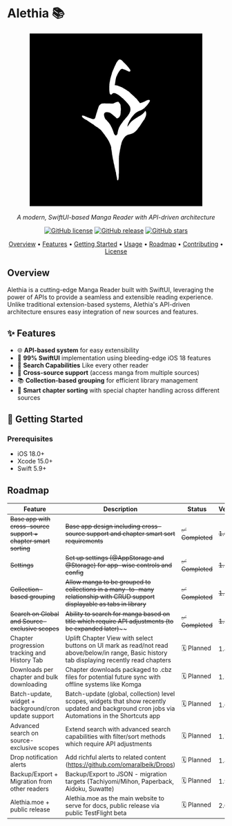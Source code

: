 # Alethia 📚

<div align="center">

![Alethia Logo](./Assets//icon.png)

_A modern, SwiftUI-based Manga Reader with API-driven architecture_

[![GitHub license](https://img.shields.io/github/license/alethiaorg/alethia.svg)](https://github.com/alethiaorg/alethia/blob/main/LICENSE)
[![GitHub release](https://img.shields.io/github/release/alethiaorg/alethia.svg)](https://GitHub.com/alethiaorg/alethia/releases/)
[![GitHub stars](https://img.shields.io/github/stars/alethiaorg/alethia.svg)](https://GitHub.com/alethiaorg/alethia/stargazers/)

[Overview](#overview) • [Features](#features) • [Getting Started](#getting-started) • [Usage](#usage) • [Roadmap](#roadmap) • [Contributing](#contributing) • [License](#license)

</div>

## Overview

Alethia is a cutting-edge Manga Reader built with SwiftUI, leveraging the power of APIs to provide a seamless and extensible reading experience. Unlike traditional extension-based systems, Alethia's API-driven architecture ensures easy integration of new sources and features.

## ✨ Features

- 🌐 **API-based system** for easy extensibility
- 📱 **99% SwiftUI** implementation using bleeding-edge iOS 18 features
- 🔎 **Search Capabilities** Like every other reader
- 🔄 **Cross-source support** (access manga from multiple sources)
- 📚 **Collection-based grouping** for efficient library management
- 🧠 **Smart chapter sorting** with special chapter handling across different sources

## 🚀 Getting Started

### Prerequisites

- iOS 18.0+
- Xcode 15.0+
- Swift 5.9+

## Roadmap

| Feature                                                        | Description                                                                                                                                      | Status           | Version |
| -------------------------------------------------------------- | ------------------------------------------------------------------------------------------------------------------------------------------------ | ---------------- | ------- |
| ~~Base app with cross-source support + chapter smart sorting~~ | ~~Base app design including cross-source support and chapter smart sort requirements~~                                                           | ~~✅ Completed~~ | ~~1.0~~ |
| ~~Settings~~                                                   | ~~Set up settings (@AppStorage and @Storage) for app-wise controls and config~~                                                                  | ~~✅ Completed~~ | ~~1.1~~ |
| ~~Collection-based grouping~~                                  | ~~Allow manga to be grouped to collections in a many-to-many relationship with CRUD support displayable as tabs in library~~                     | ~~✅ Completed~~ | ~~1.2~~ |
| ~~Search on Global and Source-exclusive scopes~~               | ~~Ability to search for manga based on title which require API adjustments (to be expanded later)~~~~                                            | ~~✅ Completed~~ | ~~1.3~~ |
| Chapter progression tracking and History Tab                   | Uplift Chapter View with select buttons on UI mark as read/not read above/below/in range, Basic history tab displaying recently read chapters    | 🗓️ Planned       | 1.4     |
| Downloads per chapter and bulk downloading                     | Chapter downloads packaged to .cbz files for potential future sync with offline systems like Komga                                               | 🗓️ Planned       | 1.5     |
| Batch-update, widget + background/cron update support          | Batch-update (global, collection) level scopes, widgets that show recently updated and background cron jobs via Automations in the Shortcuts app | 🗓️ Planned       | 1.6     |
| Advanced search on source-exclusive scopes                     | Extend search with advanced search capabilities with filter/sort methods which require API adjustments                                           | 🗓️ Planned       | 1.7     |
| Drop notification alerts                                       | Add richful alerts to related content (https://github.com/omaralbeik/Drops)                                                                      | 🗓️ Planned       | 1.8     |
| Backup/Export + Migration from other readers                   | Backup/Export to JSON - migration targets (Tachiyomi/Mihon, Paperback, Aidoku, Suwatte)                                                          | 🗓️ Planned       | 1.9     |
| Alethia.moe + public release                                   | Alethia.moe as the main website to serve for docs, public release via public TestFlight beta                                                     | 🗓️ Planned       | 2.0     |
